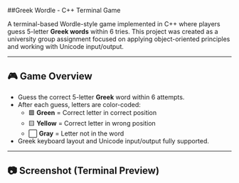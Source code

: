 ##Greek Wordle - C++ Terminal Game

A terminal-based Wordle-style game implemented in C++ where players guess 5-letter **Greek words** within 6 tries. This project was created as a university group assignment focused on applying object-oriented principles and working with Unicode input/output.

---

## 🎮 Game Overview

- Guess the correct 5-letter **Greek** word within 6 attempts.
- After each guess, letters are color-coded:
  - 🟩 **Green** = Correct letter in correct position
  - 🟨 **Yellow** = Correct letter in wrong position
  - ⬜ **Gray** = Letter not in the word
- Greek keyboard layout and Unicode input/output fully supported.

---

## 📷 Screenshot (Terminal Preview)

